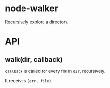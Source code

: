 node-walker
===========

Recursively explore a directory.


API
===

walk(dir, callback)
-------------------
`callback` is called for every file in `dir`, recursively.

It receives `(err, file)`.



